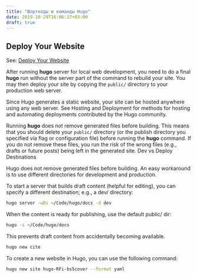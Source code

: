 ```yaml
---
title: "Шорткоды и команды Hugo"
date: 2019-10-29T16:06:37+03:00
draft: true
---
```


## Deploy Your Website

See: [Deploy Your Website](https://gohugo.io/getting-started/usage/#deploy-your-website)

After running **hugo** server for local web development, you need to do a final **hugo** run without the server part of the command to rebuild your site. You may then deploy your site by copying the `public/` directory to your production web server.

Since Hugo generates a static website, your site can be hosted anywhere using any web server. See Hosting and Deployment for methods for hosting and automating deployments contributed by the Hugo community.

Running **hugo** does not remove generated files before building. This means that you should delete your `public/` directory (or the publish directory you specified via flag or configuration file) before running the **hugo** command. If you do not remove these files, you run the risk of the wrong files (e.g., drafts or future posts) being left in the generated site.
Dev vs Deploy Destinations

Hugo does not remove generated files before building. An easy workaround is to use different directories for development and production.

To start a server that builds draft content (helpful for editing), you can specify a different destination; e.g., a dev/ directory:

```bash
hugo server -wDs ~/Code/hugo/docs -d dev
```

When the content is ready for publishing, use the default public/ dir:

```bash
hugo -s ~/Code/hugo/docs
```

This prevents draft content from accidentally becoming available.

```bash
hugo new cite
```

To create a new website in Hugo, you can use the following command:

```bash
hugo new site hugo-RFi-bs5cover --format yaml
```
